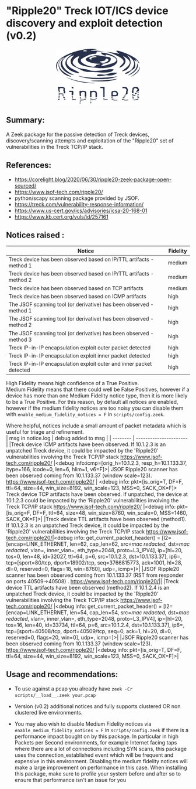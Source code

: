 # "Ripple20" Treck IOT/ICS device discovery and exploit detection (v0.2)
<p align="center">
  <img width="230" height="150" src="r20_logo.png">
</p>
  
## Summary:  
A Zeek package for the passive detection of Treck devices, discovery/scanning attempts and exploitation of the "Ripple20" set of vulnerabilities in the Treck TCP/IP stack. 

## References: 
- https://corelight.blog/2020/06/30/ripple20-zeek-package-open-sourced/
- https://www.jsof-tech.com/ripple20/    
- python/scapy scanning package provided by JSOF.  
- https://treck.com/vulnerability-response-information/
- https://www.us-cert.gov/ics/advisories/icsa-20-168-01
- https://www.kb.cert.org/vuls/id/257161

## Notices raised :   

| Notice | Fidelity  |
| -------- | ---------------------- |
|Treck device has been observed based on IP/TTL artifacts - method 1|medium| 
|Treck device has been observed based on IP/TTL artifacts - method 2|medium|
|Treck device has been observed based on TCP artifacts|medium|
|Treck device has been observed based on ICMP artifacts|high|
|The JSOF scanning tool (or derivative) has been observed - method 1|high|
|The JSOF scanning tool (or derivative) has been observed - method 2|high|
|The JSOF scanning tool (or derivative) has been observed - method 3|high|
|Treck IP-in-IP encapsulation exploit outer packet detected|high|
|Treck IP-in-IP encapsulation exploit inner packet detected|high|
|Treck IP-in-IP encapsulation exploit outer and inner packet detected|high|

High Fidelity means high confidence of a True Positive.  
Medium Fidelity means that there could well be False Positives, however if a device has more than one Medium Fidelity notice type, then it is more likely to be a True Positive. For this reason, by default all notices are enabled, however if the medium fidelity notices are too noisy you can disable them with `enable_medium_fidelity_notices = F` in `scripts/config.zeek`.

Where helpful, notices include a small amount of packet metadata which is useful for triage and refinement.  
| msg in notice.log | debug added to msg |
| -------- | ---------------------- |
|Treck device ICMP artifacts have been observed. If 10.1.2.3 is an unpatched Treck device, it could be impacted by the 'Ripple20' vulnerabilities involving the Treck TCP/IP stack https://www.jsof-tech.com/ripple20/ |<debug info:icmp=[orig_h=10.1.2.3, resp_h=10.1.133.37, itype=166, icode=0, len=6, hlim=1, v6=F]>|
JSOF Ripple20 scanner has been observed coming from 10.1.133.37 (window scale=123). https://www.jsof-tech.com/ripple20/ | <debug info: pkt=[is_orig=T, DF=F, ttl=64, size=44, win_size=8192, win_scale=123, MSS=0, SACK_OK=F]>
Treck device TCP artifacts have been observed. If unpatched, the device at 10.1.2.3 could be impacted by the 'Ripple20' vulnerabilities involving the Treck TCP/IP stack https://www.jsof-tech.com/ripple20/ |<debug info: pkt=[is_orig=F, DF=F, ttl=64, size=48, win_size=8760, win_scale=0, MSS=1460, SACK_OK=F]>|
|Treck device TTL artifacts have been observed (method1). If 10.1.2.3 is an unpatched Treck device, it could be impacted by the 'Ripple20' vulnerabilities involving the Treck TCP/IP stack https://www.jsof-tech.com/ripple20/|<debug info: get_current_packet_header() = [l2=[encap=LINK_ETHERNET, len=62, cap_len=62, src=_mac redacted_, dst=_mac redacted_, vlan=<uninitialized>, inner_vlan=<uninitialized>, eth_type=2048, proto=L3_IPV4], ip=[hl=20, tos=0, len=48, id=32027, ttl=64, p=6, src=10.1.2.3, dst=10.1.133.37], ip6=<uninitialized>, tcp=[sport=80/tcp, dport=18902/tcp, seq=3766815773, ack=1001, hl=28, dl=0, reserved=0, flags=18, win=8760], udp=<uninitialized>, icmp=<uninitialized>]>|
|JSOF Ripple20 scanner has been observed coming from 10.1.133.37 (RST from responder on ports 40509->40508) . https://www.jsof-tech.com/ripple20/||
|Treck device TTL artifacts have been observed (method2). If 10.1.2.4 is an unpatched Treck device, it could be impacted by the 'Ripple20' vulnerabilities involving the Treck TCP/IP stack https://www.jsof-tech.com/ripple20/ |<debug info: get_current_packet_header() = [l2=[encap=LINK_ETHERNET, len=54, cap_len=54, src=_mac redacted_, dst=_mac redacted_, vlan=<uninitialized>, inner_vlan=<uninitialized>, eth_type=2048, proto=L3_IPV4], ip=[hl=20, tos=16, len=40, id=33734, ttl=64, p=6, src=10.1.2.4, dst=10.1.133.37], ip6=<uninitialized>, tcp=[sport=40508/tcp, dport=40509/tcp, seq=0, ack=1, hl=20, dl=0, reserved=0, flags=20, win=0], udp=<uninitialized>, icmp=<uninitialized>]>|
|JSOF Ripple20 scanner has been observed coming from 10.1.133.37 (window scale=123). https://www.jsof-tech.com/ripple20/ |<debug info: pkt=[is_orig=T, DF=F, ttl=64, size=44, win_size=8192, win_scale=123, MSS=0, SACK_OK=F]>|


## Usage and recommendations:
- To use against a pcap you already have ```zeek -Cr scripts/__load__.zeek your.pcap```  

- Version (v0.2) additional notices and fully supports clustered OR non clustered live environments.  

- You may also wish to disable Medium Fidelity notices via `enable_medium_fidelity_notices = F` in `scripts/config.zeek` if there is a performance impact bought on by this package. In particular in high Packets per Second environments, for example Internet facing taps where there are a lot of connections including SYN scans, this package uses the connection_established event which will be frequent and expensive in this environment. Disabling the medium fidelity notices will make a large improvement on performance in this case. When installing this package, make sure to profile your system before and after so to ensure that performance isn't an issue for you

